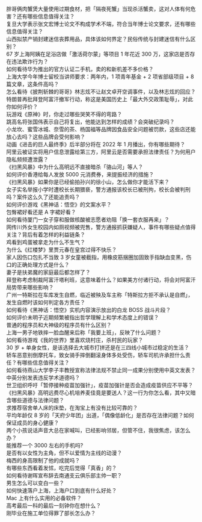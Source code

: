 胖哥俩肉蟹煲大量使用过期食材，把「隔夜死蟹」当现杀活蟹卖，这对人体有何危害？还有哪些信息值得关注？  
复旦大学表示张文宏博士论文不构成学术不端，符合当年博士论文要求，还有哪些信息值得关注？  
山西拟禁产销封建迷信丧葬用品，具体该如何界定？民俗传统与封建迷信有什么区别？  
67 岁上海阿姨在足浴店做「激活荷尔蒙」等项目 1 年花近 300 万，这家店是否存在违法欺诈行为？  
如何看待华为推出的官方认证二手机，卖的和新机差不多价格？  
上海大学今年博士留校当讲师要求：两年内，1 项青年基金 + 2 项省部级项目 + 8 篇文章，这条件高吗？  
怎么看待《披荆斩棘的哥哥》林志炫不让赵文卓开空调事件，以及林志炫的回应？  
特朗普再批拜登阿富汗撤军行动，称这是美国历史上「最大外交政策耻辱」，对此你如何评价？  
玩游戏《原神》时，你走过哪些哭笑不得的弯路？  
跳高名将张国伟表示自己将复出，他能达到怎样的成绩？会突破纪录吗？  
小龙坎、蜜雪冰城、奈雪的茶、杨国福等品牌因食品安全问题被罚款，这些店还能放心去吗？这些品牌会受何影响？  
动画《进击的巨人最终季》后半部分将在 2022 年 1 月播出，你有哪些期待？  
阿里云被证实将用户信息泄露给第三方，阿里云是否需要承担法律责任？为何用户隐私频频遭泄露？  
《扫黑风暴》中为什么高明远不直接暗杀「骆山河」等人？  
如何评价香港给每人发放 5000 元消费券，来提振经济的措施？  
《扫黑风暴》如果你是已经偷拍孙兴的徐小山，怎么做你才能活下来？  
女子实名举报小学时遭校长长期猥亵，警方通报该校长已被刑拘，校长会被判刑吗？案件这么久了还能追责吗？  
如何评价游戏《黑神话：悟空》的文案水平？  
包臀裙好看还是 A 字裙好看？  
如何看待厦门一女子穿和服做核酸被志愿者劝阻「换一套衣服再来」？  
网传川外女生校园内如厕视频被兜售，警方通报抓获嫌疑人，事件有哪些疑点值得关注？背后有着怎样的利益链条？  
鸡看到鸡蛋被拿走为什么不生气？  
为什么《红楼梦》里贾元春在皇宫过得不快乐？  
家人因伤口包扎不当致 3 岁女童被截指，用橡皮筋捆圈加固致手指缺血变黑，伤口的正确处理方式是什么？  
妻子是扶弟魔的家庭最后都怎样了？  
拜登称考虑制裁阿富汗塔利班，这意味着什么？如果美方付诸行动，将会对阿富汗局势带来哪些影响？  
广州一特斯拉在车库发生自燃，临近被殃及车主称「特斯拉方拒不承认是自燃」，发生自燃时该如何判定各方责任？  
如何看待《黑神话：悟空》实机内容演示放出的白龙 BOSS 战斗片段？  
如何评价未明子近期频繁被指出哲学理解上和学术态度上的错误？  
普通的程序员和大神级的程序员有什么区别？  
上海一男子地铁摔一脸血醒来后称「我要上班」，反映了什么问题？  
如何看待游戏《我的世界》里喜欢烧村庄，杀村民的玩家？  
30 岁 + 单身女性，是该选择去大城市打拼还是在三四线小城市过稳定的生活？  
轿车恶意别倒摩托车，致女骑手摔倒翻滚身体多处受伤，轿车司机许承担什么责任？有哪些信息值得关注？  
如何看待燕山大学李子丰教授宣称法律法规不禁止同一成果分别使用中英文发表？中英分别发表违反学术道德吗？  
世卫组织呼吁「暂停接种疫苗加强针」，疫苗加强针是否会造成疫苗供应不平等？  
《扫黑风暴》高明远费尽心机培养麦佳竟是要送人？这一行为你怎么看，其中又暗含哪些道德与法律问题？  
求推荐宿舍单人床的床垫，在淘宝上有没有比较可靠的？  
平均年龄仅 8 岁的「天府少年团」出道，「偶像低龄化」是否存在法律问题？如何保证成员的身心健康？  
两个小孩说话声音大总在家喊叫，已经影响邻居，但管不住，我很焦虑，该怎么办？  
能推荐一个 3000 左右的手机吗?  
是否有以女性为主角，但不以爱情为主线的动漫？  
梅西的身高限制了他的成就吗？  
有哪些东西看着发怵，吃完后觉得「真香」的？  
如何看待谢晖宣布辞去南通支云俱乐部主帅一职？  
男生怎么可以变白一些？  
如何快速落户上海，上海户口到底有什么好处？  
Mac 上有什么实用的必备软件？  
高考最后一科的最后一刻钟你在想什么？  
刚毕业在施工单位得罪了部长怎么办？  
